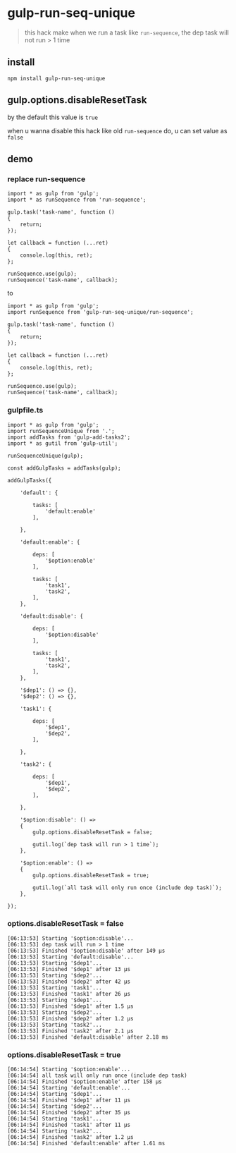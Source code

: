 # gulp-run-seq-unique

> this hack make when we run a task like `run-sequence`, the dep task will not run > 1 time

## install

`npm install gulp-run-seq-unique`

## gulp.options.disableResetTask

by the default this value is `true`

when u wanna disable this hack like old `run-sequence` do, u can set value as `false`

## demo

### replace run-sequence

```
import * as gulp from 'gulp';
import * as runSequence from 'run-sequence';

gulp.task('task-name', function ()
{
	return;
});

let callback = function (...ret)
{
	console.log(this, ret);
};

runSequence.use(gulp);
runSequence('task-name', callback);
```

to

```
import * as gulp from 'gulp';
import runSequence from 'gulp-run-seq-unique/run-sequence';

gulp.task('task-name', function ()
{
	return;
});

let callback = function (...ret)
{
	console.log(this, ret);
};

runSequence.use(gulp);
runSequence('task-name', callback);
```

### gulpfile.ts

```
import * as gulp from 'gulp';
import runSequenceUnique from '.';
import addTasks from 'gulp-add-tasks2';
import * as gutil from 'gulp-util';

runSequenceUnique(gulp);

const addGulpTasks = addTasks(gulp);

addGulpTasks({

	'default': {

		tasks: [
			'default:enable'
		],

	},

	'default:enable': {

		deps: [
			'$option:enable'
		],

		tasks: [
			'task1',
			'task2',
		],
	},

	'default:disable': {

		deps: [
			'$option:disable'
		],

		tasks: [
			'task1',
			'task2',
		],
	},

	'$dep1': () => {},
	'$dep2': () => {},

	'task1': {

		deps: [
			'$dep1',
			'$dep2',
		],

	},

	'task2': {

		deps: [
			'$dep1',
			'$dep2',
		],

	},

	'$option:disable': () =>
	{
		gulp.options.disableResetTask = false;

		gutil.log(`dep task will run > 1 time`);
	},

	'$option:enable': () =>
	{
		gulp.options.disableResetTask = true;

		gutil.log(`all task will only run once (include dep task)`);
	},

});

```

### options.disableResetTask = false
```
[06:13:53] Starting '$option:disable'...
[06:13:53] dep task will run > 1 time
[06:13:53] Finished '$option:disable' after 149 μs
[06:13:53] Starting 'default:disable'...
[06:13:53] Starting '$dep1'...
[06:13:53] Finished '$dep1' after 13 μs
[06:13:53] Starting '$dep2'...
[06:13:53] Finished '$dep2' after 42 μs
[06:13:53] Starting 'task1'...
[06:13:53] Finished 'task1' after 26 μs
[06:13:53] Starting '$dep1'...
[06:13:53] Finished '$dep1' after 1.5 μs
[06:13:53] Starting '$dep2'...
[06:13:53] Finished '$dep2' after 1.2 μs
[06:13:53] Starting 'task2'...
[06:13:53] Finished 'task2' after 2.1 μs
[06:13:53] Finished 'default:disable' after 2.18 ms
```

### options.disableResetTask = true
```
[06:14:54] Starting '$option:enable'...
[06:14:54] all task will only run once (include dep task)
[06:14:54] Finished '$option:enable' after 158 μs
[06:14:54] Starting 'default:enable'...
[06:14:54] Starting '$dep1'...
[06:14:54] Finished '$dep1' after 11 μs
[06:14:54] Starting '$dep2'...
[06:14:54] Finished '$dep2' after 35 μs
[06:14:54] Starting 'task1'...
[06:14:54] Finished 'task1' after 11 μs
[06:14:54] Starting 'task2'...
[06:14:54] Finished 'task2' after 1.2 μs
[06:14:54] Finished 'default:enable' after 1.61 ms
```

